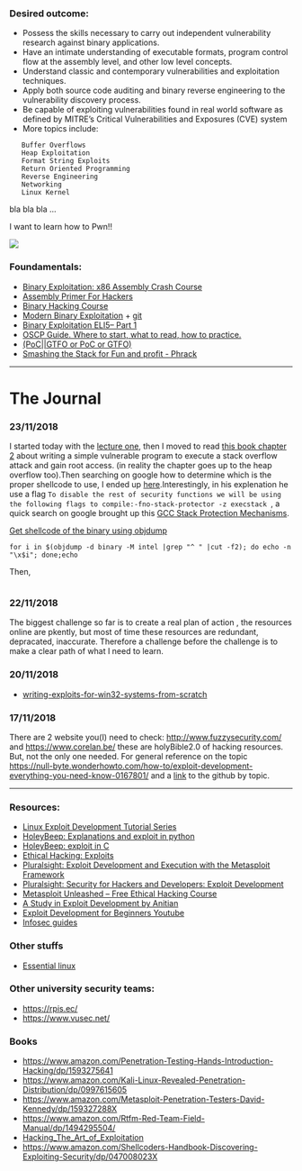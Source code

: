 ### Desired outcome:
- Possess the skills necessary to carry out independent vulnerability research
against binary applications.
- Have an intimate understanding of executable formats, program control flow at
the assembly level, and other low level concepts.
- Understand classic and contemporary vulnerabilities and exploitation techniques.
- Apply both source code auditing and binary reverse engineering to the
vulnerability discovery process.
- Be capable of exploiting vulnerabilities found in real world software as defined by
MITRE’s Critical Vulnerabilities and Exposures (CVE) system
- More topics include:
 ```
    Buffer Overflows
    Heap Exploitation
    Format String Exploits
    Return Oriented Programming
    Reverse Engineering
    Networking
    Linux Kernel
```
bla bla bla ... 

I want to learn how to Pwn!! 

![](https://vignette.wikia.nocookie.net/villains/images/4/4a/Wiki-logo.jpg)

### Foundamentals:
- [Binary Exploitation: x86 Assembly Crash Course](https://www.youtube.com/watch?v=75gBFiFtAb8)
- [Assembly Primer For Hackers ](https://www.youtube.com/watch?v=K0g-twyhmQ4)
- [Binary Hacking Course](http://www.liveoverflow.com/binary_hacking/)
- [Modern Binary Exploitation](http://security.cs.rpi.edu/courses/binexp-spring2015/) + [git](https://github.com/RPISEC/MBE)
- [Binary Exploitation ELI5– Part 1](https://hackernoon.com/binary-exploitation-eli5-part-1-9bc23855a3d8)
- [OSCP Guide. Where to start, what to read, how to practice.](https://blog.acheremisov.com/2018/01/oscp-guide-where-to-start-what-to-read-how-to-practice/)
- [(PoC||GTFO or PoC or GTFO)](https://www.alchemistowl.org/pocorgtfo/)
- [Smashing the Stack for Fun and  profit - Phrack](http://phrack.org/issues/49/14.html)

***
# The Journal
### 23/11/2018
I started today with the [lecture one](http://security.cs.rpi.edu/courses/binexp-spring2015/lectures/1/01_lecture.pdf), then I moved to read [this book chapter 2](https://repo.zenk-security.com/Techniques%20d.attaques%20%20.%20%20Failles/EN-Hacking_The_Art_of_Exploitation%201.pdf) about writing a simple vulnerable program to execute a stack overflow attack and gain root access. (in reality the chapter goes up to the heap overflow too).Then searching on google how to determine which is the proper shellcode to use, I ended up [here](https://dhavalkapil.com/blogs/Shellcode-Injection/).Interestingly, in his explenation he use a flag ```To disable the rest of security functions we will be using the following flags to compile:-fno-stack-protector -z execstack ```, a quick search on google brought up this [GCC Stack Protection Mechanisms](https://security.stackexchange.com/questions/158609/how-is-the-stack-protection-enforced-in-a-binary).

[Get shellcode of the binary using objdump](https://www.commandlinefu.com/commands/view/12151/get-shellcode-of-the-binary-using-objdump)
```
for i in $(objdump -d binary -M intel |grep "^ " |cut -f2); do echo -n "\x$i"; done;echo 
```
Then,
```./vuln $(python -c 'print "\x90"*40 + "\x31\xc0\x50\x68\x2f\x2f\x73\x68\x68\x2f\x62\x69\x6e\x89\xe3\x50\x89\xe2\x53\x89\xe1\xb0\x0b\xcd\x80" + "A"*47 + "\x20\xce\xff\xff"')
```

### 22/11/2018
The biggest challenge so far is to create a real plan of action , the resources online are pkently, but most of time these resources are redundant, depracated, inaccurate. Therefore a challenge before the challenge is to make a clear path of what I need to learn.


### 20/11/2018
- [writing-exploits-for-win32-systems-from-scratch](https://www.nccgroup.trust/uk/about-us/newsroom-and-events/blogs/2016/june/writing-exploits-for-win32-systems-from-scratch/)

### 17/11/2018
There are 2 website you(I) need to check: http://www.fuzzysecurity.com/ and https://www.corelan.be/ these are holyBible2.0 of hacking resources. But, not the only one needed. For general reference on the topic https://null-byte.wonderhowto.com/how-to/exploit-development-everything-you-need-know-0167801/ and a [link](https://github.com/topics/exploit-development) to the github by topic.


***

### Resources: 
- [Linux Exploit Development Tutorial Series](http://www.fuzzysecurity.com/tutorials.html) 
- [HoleyBeep: Explanations and exploit in python](https://sigint.sh/#/holeybeep)
- [HoleyBeep: exploit in C](https://gist.github.com/fkt/5f8f9560ef54e11ff7df8bec09dc8f9a)
- [Ethical Hacking: Exploits](https://www.lynda.com/Linux-tutorials/Ethical-Hacking-Exploits/512724-2.html)
- [Pluralsight: Exploit Development and Execution with the Metasploit Framework](https://www.pluralsight.com/courses/exploit-development-execution-metasploit-framework)
- [Pluralsight: Security for Hackers and Developers: Exploit Development ](https://www.pluralsight.com/courses/exploit-development-security-hackers-developers)
- [Metasploit Unleashed – Free Ethical Hacking Course](https://www.offensive-security.com/metasploit-unleashed/)
- [A Study in Exploit Development by Anitian](https://www.anitian.com/a-study-in-exploit-development-part-1-setup-and-proof-of-concept/)
- [Exploit Development for Beginners Youtube](https://www.youtube.com/watch?v=tVDuuz60KKc)
- [Infosec guides](https://bitvijays.github.io/#)

### Other stuffs
- [Essential linux](https://bitvijays.github.io/LFF-ESS-P0B-LinuxEssentials.html)

### Other university security teams:
 - https://rpis.ec/
 - https://www.vusec.net/
 
### Books
- https://www.amazon.com/Penetration-Testing-Hands-Introduction-Hacking/dp/1593275641
- https://www.amazon.com/Kali-Linux-Revealed-Penetration-Distribution/dp/0997615605
- https://www.amazon.com/Metasploit-Penetration-Testers-David-Kennedy/dp/159327288X
- https://www.amazon.com/Rtfm-Red-Team-Field-Manual/dp/1494295504/
- [Hacking_The_Art_of_Exploitation](https://repo.zenk-security.com/Techniques%20d.attaques%20%20.%20%20Failles/EN-Hacking_The_Art_of_Exploitation%201.pdf)
- https://www.amazon.com/Shellcoders-Handbook-Discovering-Exploiting-Security/dp/047008023X
